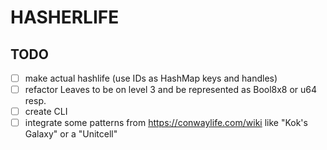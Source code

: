 # HASHERLIFE

## TODO

- [ ] make actual hashlife (use IDs as HashMap keys and handles)
- [ ] refactor Leaves to be on level 3 and be represented as Bool8x8 or u64 resp.
- [ ] create CLI
- [ ] integrate some patterns from <https://conwaylife.com/wiki> like "Kok's Galaxy" or a "Unitcell"
